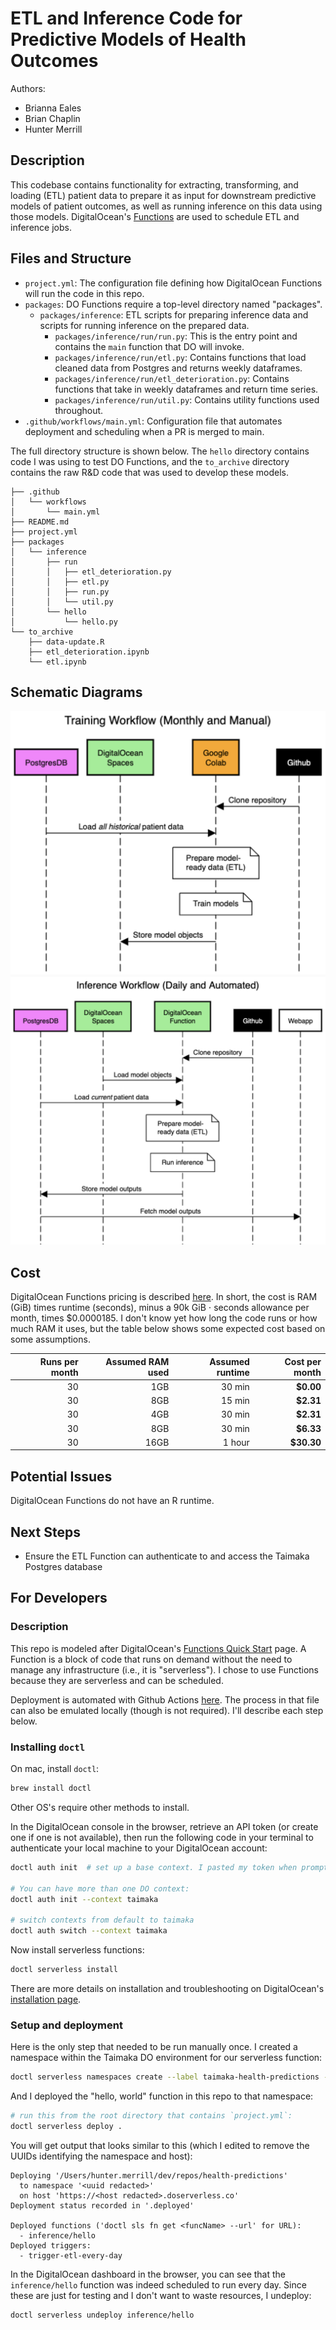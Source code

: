 # ETL and Inference Code for Predictive Models of Health Outcomes

Authors:
- Brianna Eales
- Brian Chaplin
- Hunter Merrill

## Description

This codebase contains functionality for extracting, transforming, and loading (ETL) patient data to prepare it as input for downstream predictive models of patient outcomes, as well as running inference on this data using those models. DigitalOcean's [Functions](https://docs.digitalocean.com/products/functions/) are used to schedule ETL and inference jobs.

## Files and Structure
- `project.yml`: The configuration file defining how DigitalOcean Functions will run the code in this repo.
- `packages`: DO Functions require a top-level directory named "packages".
  - `packages/inference`: ETL scripts for preparing inference data and scripts for running inference on the prepared data.
    - `packages/inference/run/run.py`: This is the entry point and contains the `main` function that DO will invoke.
    - `packages/inference/run/etl.py`: Contains functions that load cleaned data from Postgres and returns weekly dataframes.
    - `packages/inference/run/etl_deterioration.py`: Contains functions that take in weekly dataframes and return time series.
    - `packages/inference/run/util.py`: Contains utility functions used throughout.
- `.github/workflows/main.yml`: Configuration file that automates deployment and scheduling when a PR is merged to main.

The full directory structure is shown below. The `hello` directory contains code I was using to test DO Functions, and the `to_archive` directory contains the raw R&D code that was used to develop these models.
```
├── .github
│   └── workflows
│       └── main.yml
├── README.md
├── project.yml
├── packages
│   └── inference
│       ├── run
│       │   ├── etl_deterioration.py
│       │   ├── etl.py
│       │   ├── run.py
│       │   └── util.py
│       └── hello
│           └── hello.py
└── to_archive
    ├── data-update.R
    ├── etl_deterioration.ipynb
    └── etl.ipynb
```

## Schematic Diagrams

![training](resources/training_schematic.png)
![inference](resources/inference_schematic.png)

## Cost

DigitalOcean Functions pricing is described [here](https://www.digitalocean.com/pricing/functions#pricing). In short, the cost is RAM (GiB) times runtime (seconds), minus a 90k GiB $\cdot$ seconds allowance per month, times $0.0000185. I don't know yet how long the code runs or how much RAM it uses, but the table below shows some expected cost based on some assumptions.

| Runs per month | Assumed RAM used | Assumed runtime | **Cost per month** |
| -------------: | ---------------: | --------------: | -----------------: |
|             30 |              1GB |          30 min |          **$0.00** |
|             30 |              8GB |          15 min |          **$2.31** |
|             30 |              4GB |          30 min |          **$2.31** |
|             30 |              8GB |          30 min |          **$6.33** |
|             30 |             16GB |          1 hour |         **$30.30** |

## Potential Issues

DigitalOcean Functions do not have an R runtime.

## Next Steps

- Ensure the ETL Function can authenticate to and access the Taimaka Postgres database

## For Developers

### Description

This repo is modeled after DigitalOcean's [Functions Quick Start](https://docs.digitalocean.com/products/functions/getting-started/quickstart/) page. A Function is a block of code that runs on demand without the need to manage any infrastructure (i.e., it is "serverless"). I chose to use Functions because they are serverless and can be scheduled.

Deployment is automated with Github Actions [here](.github/workflows/main.yml). The process in that file can also be emulated locally (though is not required). I'll describe each step below.

### Installing `doctl`

On mac, install `doctl`:
```bash
brew install doctl
```

Other OS's require other methods to install.

In the DigitalOcean console in the browser, retrieve an API token (or create one if one is not available), then run the following code in your terminal to authenticate your local machine to your DigitalOcean account:
```bash
doctl auth init  # set up a base context. I pasted my token when prompted.

# You can have more than one DO context:
doctl auth init --context taimaka

# switch contexts from default to taimaka
doctl auth switch --context taimaka
```

Now install serverless functions:
```bash
doctl serverless install
```

There are more details on installation and troubleshooting on DigitalOcean's [installation page](https://docs.digitalocean.com/reference/doctl/how-to/install/).

### Setup and deployment

Here is the only step that needed to be run manually once. I created a namespace within the Taimaka DO environment for our serverless function:
```bash
doctl serverless namespaces create --label taimaka-health-predictions --region lon1
```

And I deployed the "hello, world" function in this repo to that namespace:
```bash
# run this from the root directory that contains `project.yml`:
doctl serverless deploy .
```

You will get output that looks similar to this (which I edited to remove the UUIDs identifying the namespace and host):
```
Deploying '/Users/hunter.merrill/dev/repos/health-predictions'
  to namespace '<uuid redacted>'
  on host 'https://<host redacted>.doserverless.co'
Deployment status recorded in '.deployed'

Deployed functions ('doctl sls fn get <funcName> --url' for URL):
  - inference/hello
Deployed triggers:
  - trigger-etl-every-day
```

In the DigitalOcean dashboard in the browser, you can see that the `inference/hello` function was indeed scheduled to run every day. Since these are just for testing and I don't want to waste resources, I undeploy:
```bash
doctl serverless undeploy inference/hello
```